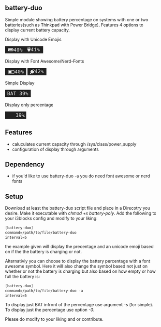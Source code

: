 ## battery-duo
Simple module showing battery percentage on systems with one or two batteries(such as Thinkpad with Power Bridge). Features 4 options to display current battery capacity.

Display with Unicode Emojis

![](pics/battery-duo.png)![](pics/battery-duo-charge.png)

Display with Font Awesome/Nerd-Fonts

![](pics/battery-duo-a.png) ![](pics/battery-duo-a-charge.png)

Simple Display

![](pics/battery-duo-s.png)

Display only percentage

![](pics/battery-duo-0.png)


## Features
* caluculates current capacity through /sys/class/power_supply
* configuration of display through arguments

## Dependency
* if you'd like to use battery-duo -a you do need font awesome or nerd fonts

## Setup
Download at least the battery-duo script file and place in a Direcotry you desire. Make it executable with *chmod +x battery-poly*. Add the following to your i3blocks config and modify to your liking:
```
[battery-duo]
command=/path/to/file/battery-duo
interval=5
```
the example given will display the precentage and an unicode emoji based on if the the battery is charging or not.

Alternativly you can choose to display the battery percentage with a font awesome symbol. Here it will also change the symbol based not just on whether or not the battery is charging but also based on how empty or how full the battery is:
```
[battery-duo]
command=/path/to/file/battery-duo -a
interval=5
```

To display just BAT infront of the percentage use argument *-s* (for simple).
To display just the percentage use option *-0*.


Please do modify to your liking and or contribute.

